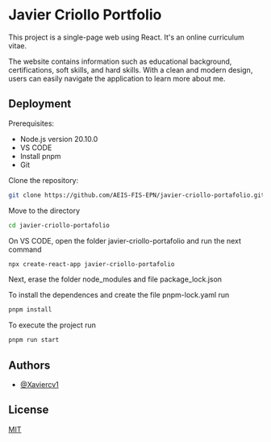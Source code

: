 
# Javier Criollo Portfolio

This project is a single-page web using React. It's an online curriculum vitae.  

The website contains information such as educational background, certifications, soft skills, and hard skills. With a clean and modern design, users can easily navigate the application to learn more about me.

## Deployment

Prerequisites: 
- Node.js version 20.10.0
- VS CODE
- Install pnpm
- Git

Clone the repository:

```bash
git clone https://github.com/AEIS-FIS-EPN/javier-criollo-portafolio.git
```

Move to the directory

```bash
cd javier-criollo-portafolio
```


On VS CODE, open the folder javier-criollo-portafolio and run the next command
```bash
npx create-react-app javier-criollo-portafolio
```

Next, erase the folder node_modules and file package_lock.json

To install the dependences and create the file pnpm-lock.yaml run 

```bash
pnpm install
```

To execute the project run

```bash
pnpm run start
```

## Authors

- [@Xaviercv1](https://github.com/Xaviercv1)

## License

[MIT](https://choosealicense.com/licenses/mit/)